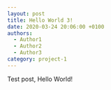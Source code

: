 ```yaml
---
layout: post
title: Hello World 3!
date: 2020-03-24 20:06:00 +0100
authors:
  - Author1
  - Author2
  - Author3
category: project-1
---
```

Test post, Hello World!
